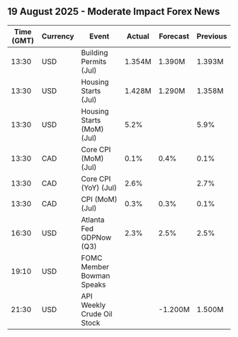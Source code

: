 ## 19 August 2025 - Moderate Impact Forex News

| Time (GMT) | Currency | Event | Actual | Forecast | Previous |
|------|----------|-------|--------|----------|----------|
| 13:30 | USD | Building Permits (Jul) | 1.354M | 1.390M | 1.393M |
| 13:30 | USD | Housing Starts (Jul) | 1.428M | 1.290M | 1.358M |
| 13:30 | USD | Housing Starts (MoM) (Jul) | 5.2% |  | 5.9% |
| 13:30 | CAD | Core CPI (MoM) (Jul) | 0.1% | 0.4% | 0.1% |
| 13:30 | CAD | Core CPI (YoY) (Jul) | 2.6% |  | 2.7% |
| 13:30 | CAD | CPI (MoM) (Jul) | 0.3% | 0.3% | 0.1% |
| 16:30 | USD | Atlanta Fed GDPNow (Q3) | 2.3% | 2.5% | 2.5% |
| 19:10 | USD | FOMC Member Bowman Speaks |  |  |  |
| 21:30 | USD | API Weekly Crude Oil Stock |  | -1.200M | 1.500M |
